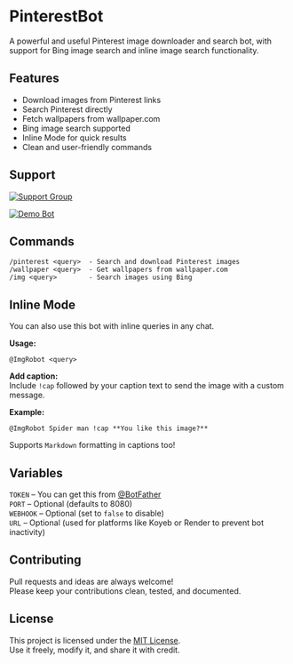 # PinterestBot  

A powerful and useful Pinterest image downloader and search bot, with support for Bing image search and inline image search functionality.

## Features

- Download images from Pinterest links  
- Search Pinterest directly  
- Fetch wallpapers from wallpaper.com  
- Bing image search supported  
- Inline Mode for quick results  
- Clean and user-friendly commands

## Support

[![Support Group](https://img.shields.io/badge/Try%20Support-Group-blue?style=for-the-badge&logo=telegram)](https://t.me/XBOTSUPPORTS)

[![Demo Bot](https://img.shields.io/badge/Try%20Bot-ImgRobot-blue?style=for-the-badge&logo=telegram)](https://t.me/ImgRobot)

## Commands

```
/pinterest <query>  - Search and download Pinterest images  
/wallpaper <query>  - Get wallpapers from wallpaper.com  
/img <query>        - Search images using Bing  
```

## Inline Mode

You can also use this bot with inline queries in any chat.

**Usage:**
```
@ImgRobot <query>
```

**Add caption:**  
Include `!cap` followed by your caption text to send the image with a custom message.

**Example:**
```
@ImgRobot Spider man !cap **You like this image?**
```

Supports `Markdown` formatting in captions too!

## Variables

`TOKEN` – You can get this from [@BotFather](https://telegram.dog/BotFather)  
`PORT` – Optional (defaults to 8080)  
`WEBHOOK` – Optional (set to `false` to disable)  
`URL` – Optional (used for platforms like Koyeb or Render to prevent bot inactivity)

## Contributing

Pull requests and ideas are always welcome!  
Please keep your contributions clean, tested, and documented.

## License

This project is licensed under the [MIT License](LICENSE).  
Use it freely, modify it, and share it with credit.

